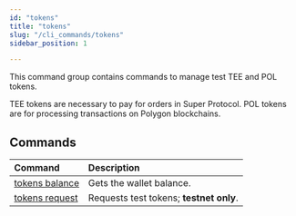 ```yaml
---
id: "tokens"
title: "tokens"
slug: "/cli_commands/tokens"
sidebar_position: 1

---
```


This command group contains commands to manage test TEE and POL tokens.

TEE tokens are necessary to pay for orders in Super Protocol. POL tokens are for processing transactions on Polygon blockchains.

## Commands

| **Command** | **Description** |
| :- | :- |
| [tokens balance](/developers/cli_commands/tokens/balance) | Gets the wallet balance. |
| [tokens request](/developers/cli_commands/tokens/request) | Requests test tokens; **testnet only**. |
